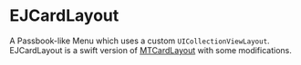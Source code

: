 # EJCardLayout
A Passbook-like Menu which uses a custom `UICollectionViewLayout`. EJCardLayout is a swift version of [MTCardLayout](https://github.com/minhntran/MTCardLayout) with some modifications.
